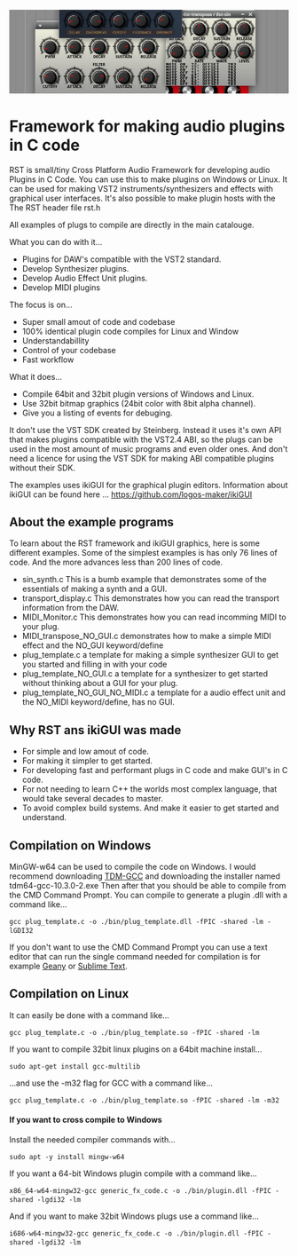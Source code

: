 ![](./gfx/screen.png)
# Framework for making audio plugins in C code
RST is small/tiny Cross Platform Audio Framework for developing audio Plugins in C Code.
You can use this to make plugins on Windows or Linux.
It can be used for making VST2 instruments/synthesizers and effects with graphical user interfaces.
It's also possible to make plugin hosts with the The RST header file rst.h

All examples of plugs to compile are directly in the main catalouge.

What you can do with it...
- Plugins for DAW's compatible with the VST2 standard.
- Develop Synthesizer plugins.
- Develop Audio Effect Unit plugins.
- Develop MIDI plugins

The focus is on...
- Super small amout of code and codebase
- 100% identical plugin code compiles for Linux and Window
- Understandabillity
- Control of your codebase
- Fast workflow

What it does...
- Compile 64bit and 32bit plugin versions of Windows and Linux.
- Use 32bit bitmap graphics (24bit color with 8bit alpha channel).
- Give you a listing of events for debuging.
   
It don't use the VST SDK created by Steinberg.
Instead it uses it's own API that makes plugins compatible with the VST2.4 ABI, 
so the plugs can be used in the most amount of music programs and even older ones.
And don't need a licence for using the VST SDK for making ABI compatible plugins without their SDK.

The examples uses ikiGUI for the graphical plugin editors.
Information about ikiGUI can be found here ... https://github.com/logos-maker/ikiGUI

## About the example programs
To learn about the RST framework and ikiGUI graphics, here is some different examples.
Some of the simplest examples is has only 76 lines of code. And the more advances less than 200 lines of code.
- sin_synth.c This is a bumb example that demonstrates some of the essentials of making a synth and a GUI.
- transport_display.c This demonstrates how you can read the transport information from the DAW.
- MIDI_Monitor.c This demonstrates how you can read incomming MIDI to your plug.
- MIDI_transpose_NO_GUI.c demonstrates how to make a simple MIDI effect and the NO_GUI keyword/define 
- plug_template.c a template for making a simple synthesizer GUI to get you started and filling in with your code
- plug_template_NO_GUI.c a template for a synthesizer to get started without thinking about a GUI for your plug.
- plug_template_NO_GUI_NO_MIDI.c a template for a audio effect unit and the NO_MIDI keyword/define, has no GUI. 

## Why RST ans ikiGUI was made
- For simple and low amout of code.
- For making it simpler to get started.
- For developing fast and performant plugs in C code and make GUI's in C code.
- For not needing to learn C++ the worlds most complex language, that would take several decades to master.
- To avoid complex build systems. And make it easier to get started and understand.

## Compilation on Windows
MinGW-w64 can be used to compile the code on Windows. I would recommend downloading [TDM-GCC](https://jmeubank.github.io/tdm-gcc/articles/2021-05/10.3.0-release) and downloading the installer named tdm64-gcc-10.3.0-2.exe Then after that you should be able to compile from the CMD Command Prompt. You can compile to generate a plugin .dll with a command like...
```
gcc plug_template.c -o ./bin/plug_template.dll -fPIC -shared -lm -lGDI32
```
If you don't want to use the CMD Command Prompt you can use a text editor that can run the single command needed for compilation is for example [Geany](https://www.geany.org/) or [Sublime Text](https://www.sublimetext.com/).

## Compilation on Linux
It can easily be done with a command like...
```
gcc plug_template.c -o ./bin/plug_template.so -fPIC -shared -lm
```
If you want to compile 32bit linux plugins on a 64bit machine install...
```
sudo apt-get install gcc-multilib
```
...and use the -m32 flag for GCC with a command like...
```
gcc plug_template.c -o ./bin/plug_template.so -fPIC -shared -lm -m32
```
#### If you want to cross compile to Windows
Install the needed compiler commands with...
```
sudo apt -y install mingw-w64
```
If you want a 64-bit Windows plugin compile with a command like...
```
x86_64-w64-mingw32-gcc generic_fx_code.c -o ./bin/plugin.dll -fPIC -shared -lgdi32 -lm
```
And if you want to make 32bit Windows plugs use a command like...
```
i686-w64-mingw32-gcc generic_fx_code.c -o ./bin/plugin.dll -fPIC -shared -lgdi32 -lm
```
